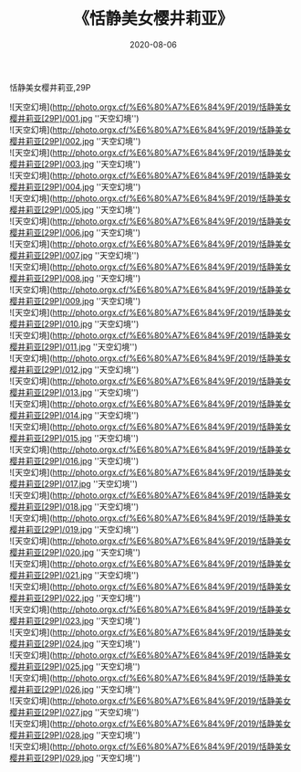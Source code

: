 ﻿---
layout: post
title:  《恬静美女樱井莉亚》
date:   2020-08-06
img: http://photo.orgx.cf/%E6%80%A7%E6%84%9F/2019/恬静美女樱井莉亚[29P]/000.jpg
categories: [美女, 性感, 泳衣]
---

恬静美女樱井莉亚,29P

![天空幻境](http://photo.orgx.cf/%E6%80%A7%E6%84%9F/2019/恬静美女樱井莉亚[29P]/001.jpg ''天空幻境'') <br>
![天空幻境](http://photo.orgx.cf/%E6%80%A7%E6%84%9F/2019/恬静美女樱井莉亚[29P]/002.jpg ''天空幻境'') <br>
![天空幻境](http://photo.orgx.cf/%E6%80%A7%E6%84%9F/2019/恬静美女樱井莉亚[29P]/003.jpg ''天空幻境'') <br>
![天空幻境](http://photo.orgx.cf/%E6%80%A7%E6%84%9F/2019/恬静美女樱井莉亚[29P]/004.jpg ''天空幻境'') <br>
![天空幻境](http://photo.orgx.cf/%E6%80%A7%E6%84%9F/2019/恬静美女樱井莉亚[29P]/005.jpg ''天空幻境'') <br>
![天空幻境](http://photo.orgx.cf/%E6%80%A7%E6%84%9F/2019/恬静美女樱井莉亚[29P]/006.jpg ''天空幻境'') <br>
![天空幻境](http://photo.orgx.cf/%E6%80%A7%E6%84%9F/2019/恬静美女樱井莉亚[29P]/007.jpg ''天空幻境'') <br>
![天空幻境](http://photo.orgx.cf/%E6%80%A7%E6%84%9F/2019/恬静美女樱井莉亚[29P]/008.jpg ''天空幻境'') <br>
![天空幻境](http://photo.orgx.cf/%E6%80%A7%E6%84%9F/2019/恬静美女樱井莉亚[29P]/009.jpg ''天空幻境'') <br>
![天空幻境](http://photo.orgx.cf/%E6%80%A7%E6%84%9F/2019/恬静美女樱井莉亚[29P]/010.jpg ''天空幻境'') <br>
![天空幻境](http://photo.orgx.cf/%E6%80%A7%E6%84%9F/2019/恬静美女樱井莉亚[29P]/011.jpg ''天空幻境'') <br>
![天空幻境](http://photo.orgx.cf/%E6%80%A7%E6%84%9F/2019/恬静美女樱井莉亚[29P]/012.jpg ''天空幻境'') <br>
![天空幻境](http://photo.orgx.cf/%E6%80%A7%E6%84%9F/2019/恬静美女樱井莉亚[29P]/013.jpg ''天空幻境'') <br>
![天空幻境](http://photo.orgx.cf/%E6%80%A7%E6%84%9F/2019/恬静美女樱井莉亚[29P]/014.jpg ''天空幻境'') <br>
![天空幻境](http://photo.orgx.cf/%E6%80%A7%E6%84%9F/2019/恬静美女樱井莉亚[29P]/015.jpg ''天空幻境'') <br>
![天空幻境](http://photo.orgx.cf/%E6%80%A7%E6%84%9F/2019/恬静美女樱井莉亚[29P]/016.jpg ''天空幻境'') <br>
![天空幻境](http://photo.orgx.cf/%E6%80%A7%E6%84%9F/2019/恬静美女樱井莉亚[29P]/017.jpg ''天空幻境'') <br>
![天空幻境](http://photo.orgx.cf/%E6%80%A7%E6%84%9F/2019/恬静美女樱井莉亚[29P]/018.jpg ''天空幻境'') <br>
![天空幻境](http://photo.orgx.cf/%E6%80%A7%E6%84%9F/2019/恬静美女樱井莉亚[29P]/019.jpg ''天空幻境'') <br>
![天空幻境](http://photo.orgx.cf/%E6%80%A7%E6%84%9F/2019/恬静美女樱井莉亚[29P]/020.jpg ''天空幻境'') <br>
![天空幻境](http://photo.orgx.cf/%E6%80%A7%E6%84%9F/2019/恬静美女樱井莉亚[29P]/021.jpg ''天空幻境'') <br>
![天空幻境](http://photo.orgx.cf/%E6%80%A7%E6%84%9F/2019/恬静美女樱井莉亚[29P]/022.jpg ''天空幻境'') <br>
![天空幻境](http://photo.orgx.cf/%E6%80%A7%E6%84%9F/2019/恬静美女樱井莉亚[29P]/023.jpg ''天空幻境'') <br>
![天空幻境](http://photo.orgx.cf/%E6%80%A7%E6%84%9F/2019/恬静美女樱井莉亚[29P]/024.jpg ''天空幻境'') <br>
![天空幻境](http://photo.orgx.cf/%E6%80%A7%E6%84%9F/2019/恬静美女樱井莉亚[29P]/025.jpg ''天空幻境'') <br>
![天空幻境](http://photo.orgx.cf/%E6%80%A7%E6%84%9F/2019/恬静美女樱井莉亚[29P]/026.jpg ''天空幻境'') <br>
![天空幻境](http://photo.orgx.cf/%E6%80%A7%E6%84%9F/2019/恬静美女樱井莉亚[29P]/027.jpg ''天空幻境'') <br>
![天空幻境](http://photo.orgx.cf/%E6%80%A7%E6%84%9F/2019/恬静美女樱井莉亚[29P]/028.jpg ''天空幻境'') <br>
![天空幻境](http://photo.orgx.cf/%E6%80%A7%E6%84%9F/2019/恬静美女樱井莉亚[29P]/029.jpg ''天空幻境'') <br>
